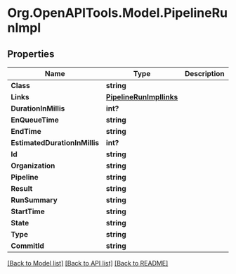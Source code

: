 # Org.OpenAPITools.Model.PipelineRunImpl
## Properties

Name | Type | Description | Notes
------------ | ------------- | ------------- | -------------
**Class** | **string** |  | [optional] 
**Links** | [**PipelineRunImpllinks**](PipelineRunImpllinks.md) |  | [optional] 
**DurationInMillis** | **int?** |  | [optional] 
**EnQueueTime** | **string** |  | [optional] 
**EndTime** | **string** |  | [optional] 
**EstimatedDurationInMillis** | **int?** |  | [optional] 
**Id** | **string** |  | [optional] 
**Organization** | **string** |  | [optional] 
**Pipeline** | **string** |  | [optional] 
**Result** | **string** |  | [optional] 
**RunSummary** | **string** |  | [optional] 
**StartTime** | **string** |  | [optional] 
**State** | **string** |  | [optional] 
**Type** | **string** |  | [optional] 
**CommitId** | **string** |  | [optional] 

[[Back to Model list]](../README.md#documentation-for-models) [[Back to API list]](../README.md#documentation-for-api-endpoints) [[Back to README]](../README.md)

